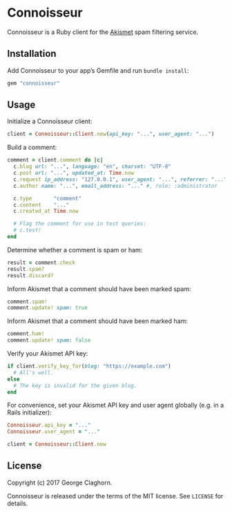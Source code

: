 # Connoisseur

Connoisseur is a Ruby client for the [Akismet](https://akismet.com) spam filtering service.

## Installation

Add Connoisseur to your app’s Gemfile and run `bundle install`:

```ruby
gem "connoisseur"
```

## Usage

Initialize a Connoisseur client:

```ruby
client = Connoisseur::Client.new(api_key: "...", user_agent: "...")
```

Build a comment:

```ruby
comment = client.comment do |c|
  c.blog url: "...", language: "en", charset: "UTF-8"
  c.post url: "...", updated_at: Time.now
  c.request ip_address: "127.0.0.1", user_agent: "...", referrer: "..."
  c.author name: "...", email_address: "..." #, role: :administrator

  c.type       "comment"
  c.content    "..."
  c.created_at Time.now

  # Flag the comment for use in test queries:
  # c.test!
end
```

Determine whether a comment is spam or ham:

```ruby
result = comment.check
result.spam?
result.discard?
```

Inform Akismet that a comment should have been marked spam:

```ruby
comment.spam!
comment.update! spam: true
```

Inform Akismet that a comment should have been marked ham:

```ruby
comment.ham!
comment.update! spam: false
```

Verify your Akismet API key:

```ruby
if client.verify_key_for(blog: "https://example.com")
  # All's well.
else
  # The key is invalid for the given blog.
end
```

For convenience, set your Akismet API key and user agent globally (e.g. in a Rails initializer):

```ruby
Connoisseur.api_key = "..."
Connoisseur.user_agent = "..."

client = Connoisseur::Client.new
```

## License

Copyright (c) 2017 George Claghorn.

Connoisseur is released under the terms of the MIT license. See `LICENSE` for details.
